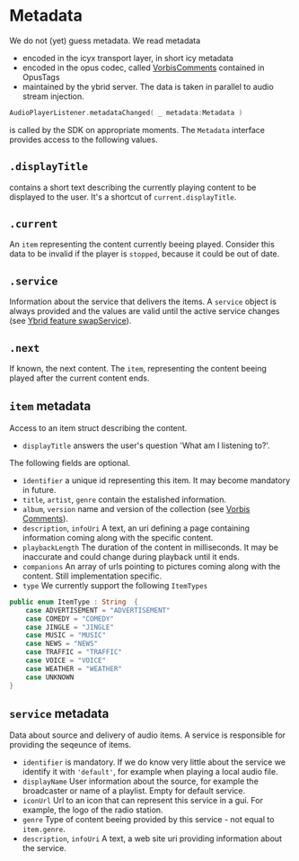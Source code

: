# Metadata

We do not \(yet\) guess metadata. We read metadata

* encoded in the icyx transport layer, in short icy metadata
* encoded in the opus codec, called [VorbisComments](https://xiph.org/vorbis/doc/v-comment.html) contained in OpusTags
* maintained by the ybrid server. The data is taken in parallel to audio stream injection.

```swift
AudioPlayerListener.metadataChanged( _ metadata:Metadata )
```
is called by the SDK on appropriate moments. The `Metadata` interface provides access to the following values.

## `.displayTitle`
contains a short text describing the currently playing content to be displayed to the user. It's a shortcut of `current.displayTitle`. 
## `.current`
An `item` representing the content currently beeing played. Consider this data to be invalid if the player is `stopped`, because it could be out of date. 
## `.service`
Information about the service that delivers the items. A `service` object is always provided and the values are valid until the active service changes (see [Ybrid feature swapService](readme_ybrid.md)). 
## `.next`
If known, the next content. The `item`, representing the content beeing played after the current content ends.

## `item` metadata
Access to an item struct describing the content. 
- `displayTitle` answers the user's question 'What am I listening to?'.

The following fields are optional.
- `ìdentifier` a unique id representing this item. It may become mandatory in future.
- `title`, `artist`, `genre`
contain the estalished information.
- `album`, `version`
name and version of the collection (see [Vorbis Comments](https://xiph.org/vorbis/doc/v-comment.html)).
- `description`, `infoUri`
A text, an uri defining a page containing information coming along with the specific content.
- `playbackLength`
The duration of the content in milliseconds. It may be inaccurate and could change during playback until it ends. 
- `companions`
An array of urls pointing to pictures coming along with the content. Still implementation specific.
- `type`
We currently support the following `ItemTypes`
```swift
public enum ItemType : String  {
    case ADVERTISEMENT = "ADVERTISEMENT"
    case COMEDY = "COMEDY"
    case JINGLE = "JINGLE"
    case MUSIC = "MUSIC"
    case NEWS = "NEWS"
    case TRAFFIC = "TRAFFIC"
    case VOICE = "VOICE"
    case WEATHER = "WEATHER"
    case UNKNOWN
}
```
## `service` metadata
Data about source and delivery of audio items. A service is responsible for providing the seqeunce of items. 
- `identifier`
is mandatory. If we do know very little about the service we identify it with `'default'`, for example when playing a local audio file.  
- `displayName`
User information about the source, for example the broadcaster or name of a playlist. Empty for default service.
- `iconUrl`
Url to an icon that can represent this service in a gui. For example, the logo of the radio station.
- `genre`
Type of content beeing provided by this service - not equal to `item.genre`.
- `description`, `infoUri`
A text, a web site uri providing information about the service. 


